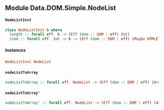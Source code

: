 ## Module Data.DOM.Simple.NodeList

#### `NodeListInst`

``` purescript
class NodeListInst b where
  length :: forall eff. b -> (Eff (dom :: DOM | eff) Int)
  item :: forall eff. Int -> b -> (Eff (dom :: DOM | eff) (Maybe HTMLElement))
```

##### Instances
``` purescript
NodeListInst NodeList
```

#### `nodeListToArray`

``` purescript
nodeListToArray :: forall eff. NodeList -> (Eff (dom :: DOM | eff) (Array HTMLElement))
```

#### `nodeListToArray'`

``` purescript
nodeListToArray' :: forall eff. NodeList -> (Eff (dom :: DOM | eff) (Array HTMLElement))
```


